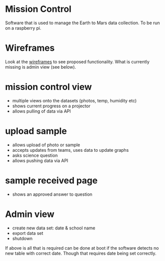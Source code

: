 # Mission Control

Software that is used to manage the Earth to Mars data collection.
To be run on a raspberry pi.

# Wireframes

Look at the [wireframes](wireframes) to see proposed functionality.
What is currently missing is admin view (see below).

# mission control view

* multiple views onto the datasets (photos, temp, humidity etc)
* shows current progress on a projector
* allows pulling of data via API

# upload sample

* allows upload of photo or sample
* accepts updates from teams, uses data to update graphs
* asks science question
* allows pushing data via API

# sample received page

* shows an approved answer to question

# Admin view

* create new data set: date & school name
* export data set
* shutdown 

If above is all that is required can be done at boot if the software detects no new table with correct date. Though that requires date being set correctly.
